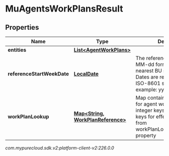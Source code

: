 # MuAgentsWorkPlansResult


## Properties

| Name | Type | Description | Notes |
| ------------ | ------------- | ------------- | ------------- |
| **entities** | [**List&lt;AgentWorkPlans&gt;**](AgentWorkPlans) |  |  [optional] |
| **referenceStartWeekDate** | [**LocalDate**](LocalDate) | The reference date in yyyy-MM-dd format rolled back to nearest BU start day of week. Dates are represented as an ISO-8601 string. For example: yyyy-MM-dd |  |
| **workPlanLookup** | [**Map&lt;String, WorkPlanReference&gt;**](WorkPlanReference) | Map containing lookup values for agent work plans. The integer keys serves as lookup keys for effective work plan from workPlanLookupKeysPerWeek property |  |




_com.mypurecloud.sdk.v2:platform-client-v2:226.0.0_
